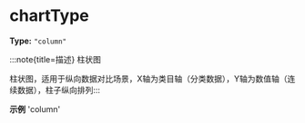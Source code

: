 # chartType

**Type:** `"column"`

:::note{title=描述}
柱状图



柱状图，适用于纵向数据对比场景，X轴为类目轴（分类数据），Y轴为数值轴（连续数据），柱子纵向排列:::

**示例**
'column'


